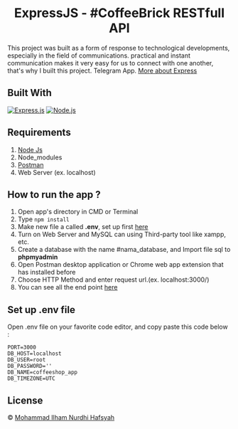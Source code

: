 <h1 align="center">ExpressJS - #CoffeeBrick RESTfull API</h1>

This project was built as a form of response to technological developments, especially in the field of communications. practical and instant communication makes it very easy for us to connect with one another, that's why I built this project. Telegram App. [More about Express](https://en.wikipedia.org/wiki/Express.js)

## Built With

[![Express.js](https://img.shields.io/badge/Express.js-4.x-orange.svg?style=rounded-square)](https://expressjs.com/en/starter/installing.html)
[![Node.js](https://img.shields.io/badge/Node.js-v.12.13-green.svg?style=rounded-square)](https://nodejs.org/)

## Requirements

1. <a href="https://nodejs.org/en/download/">Node Js</a>
2. Node_modules
3. <a href="https://www.getpostman.com/">Postman</a>
4. Web Server (ex. localhost)

## How to run the app ?

1. Open app's directory in CMD or Terminal
2. Type `npm install`
3. Make new file a called **.env**, set up first [here](#set-up-env-file)
4. Turn on Web Server and MySQL can using Third-party tool like xampp, etc.
5. Create a database with the name #nama_database, and Import file sql to **phpmyadmin**
6. Open Postman desktop application or Chrome web app extension that has installed before
7. Choose HTTP Method and enter request url.(ex. localhost:3000/)
8. You can see all the end point [here](https://documenter.getpostman.com/view/13449265/TW6upVB5)

## Set up .env file

Open .env file on your favorite code editor, and copy paste this code below :

```
PORT=3000
DB_HOST=localhost
DB_USER=root
DB_PASSWORD=''
DB_NAME=coffeeshop_app
DB_TIMEZONE=UTC
```

## License

© [Mohammad Ilham Nurdhi Hafsyah](https://github.com/IlhamHafsyah)
